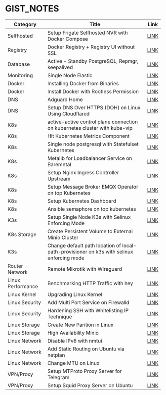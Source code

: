 # GIST_NOTES

| Category | Title | Link |
|----------|-------|------|
| Selfhosted |  Setup Frigate Selfhosted NVR with Docker Compose | [LINK](https://gist.github.com/ajinfajrian/6f10172c79c67c32fd8c241c653b88f8) |
| Registry | Docker Registry + Registry UI without SSL | [LINK](https://gist.github.com/ajinfajrian/1c8dc72d5955ab265ac8ab32225d68b5) |
| Database  | Active - Standby PostgreSQL, Repmgr, keepalived | [LINK](https://gist.github.com/ajinfajrian/944975882d8a4d281e41e74de0b1a15a) |
| Monitoring | Single Node Elastic | [LINK](https://gist.github.com/ajinfajrian/a7f393b7dac0533df021221ea2439120) |
| Docker | Installing Docker from Binaries | [LINK](https://gist.github.com/ajinfajrian/8c33b5ffe138a1671e99ff873f0bb885) |
| Docker | Install Docker with Rootless Permission | [LINK](https://gist.github.com/ajinfajrian/ce0c1b39eea876d6d6e9b3e01a0735e2) |
| DNS | Adguard Home | [LINK](https://gist.github.com/ajinfajrian/65235110fad1a78c39ff4dcb31f47a2f) |
| DNS | Setup DNS Over HTTPS (DOH) on Linux Using Cloudflared | [LINK](https://gist.github.com/ajinfajrian/0d7aa69c6703b5bd341d211b920918b0) |
| K8s | active-active control plane connection on kubernetes cluster with kube-vip | [LINK](https://gist.github.com/ajinfajrian/5b0dc0ed4117167add6dd51b884840f9) |
| K8s | Hit Kubernetes Metrics Component | [LINK](https://gist.github.com/ajinfajrian/5fd8234348e42a19734d35203860347e) |
| K8s | Single node postgresql with Statefulset Kubernetes | [LINK](https://gist.github.com/ajinfajrian/cd5145cb2a52527181fb5603cbb06c73) |
| K8s | Metallb for Loadbalancer Service on Baremetal | [LINK](https://gist.github.com/ajinfajrian/d2b516f6fb8ae66378ed10c7afd30bdc) |
| K8s | Setup Nginx Ingress Controller Upstream | [LINK](https://gist.github.com/ajinfajrian/eaf60e197b0ed9386a45ba8b5dfd03d6) |
| K8s | Setup Message Broker EMQX Operator on top Kubernetes | [LINK](https://gist.github.com/ajinfajrian/09ee55ac4bf239bf11c3f8e187522c8b) |
| K8s  | Setup Kubernetes Dashboard | [LINK](https://gist.github.com/ajinfajrian/6aeae9cd4fcb3acd2d6c11046a7de2b1) |
| K8s |  Ansible semaphore on top kubernetes| [LINK](https://gist.github.com/ajinfajrian/ec68afa4c40cfc3770d2dbffdd83de9c) |
| K3s | Setup Single Node K3s with Selinux Enforcing Mode | [LINK](https://gist.github.com/ajinfajrian/4d6cec5b410ad76d6a55c1b5aa65d13c) |
| K8s Storage | Create Persistent Volume to External Minio Cluster | [LINK](https://gist.github.com/ajinfajrian/f9534d494b2f97e6cecb892ef6e04bb8) |
| K3s | Change default path location of local-path-provisioner on k3s with selinux enforcing mode | [LINK](https://gist.github.com/ajinfajrian/52f0d8824916a0595fb6a54fc852bfc2) |
| Router Network | Remote Mikrotik with Wireguard | [LINK](https://gist.github.com/ajinfajrian/5d8c399a5a5b1a4582b6e24c51b6b8ef) |
| Linux Performance | Benchmarking HTTP Traffic with hey | [LINK](https://gist.github.com/ajinfajrian/90028168058b2e5305d45ca28c825823) |
| Linux Kernel | Upgrading Linux Kernel | [LINK](https://gist.github.com/ajinfajrian/ec383f6259b503f8785e552457091999) |
| Linux Security | Add Multi Port Service on Firewalld | [LINK](https://gist.github.com/ajinfajrian/05b5f152a0a0fc1802c44567ffab8335) |
| Linux Security | Hardening SSH with Whitelisting IP Technique | [LINK](https://gist.github.com/ajinfajrian/2f37ff774e3ae20978f813d38ce605be) |
| Linux Storage | Create New Parition in Linux | [LINK](https://gist.github.com/ajinfajrian/73caf6e2320cca24892c9c0cc4979827) |
| Linux Storage | High Availability Minio | [LINK](https://gist.github.com/ajinfajrian/295b6ed13119cfa872965bf7eb2ce4bc) |
| Linux Network | Disable IPv6 with nmtui | [LINK](https://gist.github.com/ajinfajrian/c6080780654e9924717e4dcc86bab690) |
| Linux Network | Add Static Routing on Ubuntu via netplan | [LINK](https://gist.github.com/ajinfajrian/537fee1b1951c5d37c8a938465cc3db6) |
| Linux Network | Change MTU on Linux | [LINK](https://gist.github.com/ajinfajrian/1cb2759fbd0fa56c33c322f7b844bbf0) |
| VPN/Proxy | Setup MTProto Proxy Server for Telegram | [LINK](https://gist.github.com/ajinfajrian/79f1c804d24bf0c4b1a985d449020f26) |
| VPN/Proxy | Setup Squid Proxy Server on Ubuntu | [LINK](https://gist.github.com/ajinfajrian/33e307a3e53f8329a66d47542a171bf0) |
